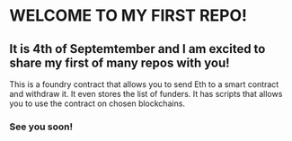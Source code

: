 # WELCOME TO MY FIRST REPO!

## It is 4th of Septemtember and I am excited to share my first of many repos with you!

This is a foundry contract that allows you to send Eth to a smart contract and withdraw it. It even stores the list of funders. It has scripts that allows you to use the contract on chosen blockchains.

### See you soon!
```
